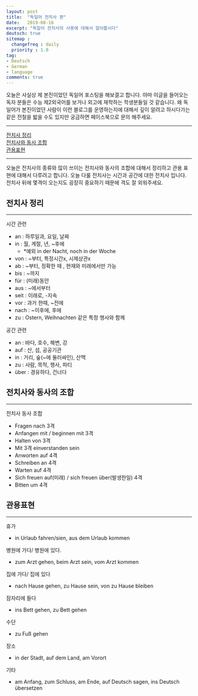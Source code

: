 ```yaml
---
layout: post
title:  "독일어 전치사 편"
date:   2019-08-16
excerpt: "독일어 전치사의 사용에 대해서 알아봅시다"
deutsch: true
sitemap :
  changefreq : daily
  priority : 1.0
tag:
- Deutsch
- German
- language
comments: true
---
```


오늘은 사실상 제 본진이었던 독일어 포스팅을 해보결고 합니다. 아마 이글을 들어오는 독자 분들은 수능 제2외국어를 보거나 외고에 재학하는 학생분들일 것 같습니다. 왜 독일어가 본진이었던 사람이 이런 블로그를 운영하는지에 대해서 깊이 알려고 하시다가는 같은 전철을 밟을 수도 있지만 궁금하면 페이스북으로 문의 해주세요.

---

<a href="#01">전치사 정리</a>  
<a href="#02">전치사와 동사 조합</a>  
<a href="#03">관용표현</a>

---

오늘은 전치사의 종류와 많이 쓰이는 전치사와 동사의 조합에 대해서 정리하고 관용 표현에 대해서 다루려고 합니다. 오늘 다룰 전치사는 시간과 공간에 대한 전치사 입니다. 전치사 뒤에 몇격이 오는지도 굉장히 중요하기 때문에 격도 잘 외워주세요.

<a id='01'></a>
 
 ## 전치사 정리
 
---

시간 관련  
- an : 하루일과, 요일, 날짜
- in : 월, 계절, 년, ~후에
    -   *예외 in der Nacht, noch in der Woche
- von : ~부터, 특정시간x, 시제상관x
- ab : ~부터, 정확한 때 , 현재와 미래에서만 가능
- bis : ~까지
- für : (미래)동안
- aus : ~에서부터
- seit : 이래로, -지속
- vor : 과거 한때, ~전에
- nach : ~이후에, 후에
- zu : Ostern, Weihnachten 같은 특정 행사와 함께


공간 관련
- an : 바다, 호수, 해변, 강
- auf : 산, 섬, 공공기관
- in : 거리, 숲(~에 둘러싸인), 산맥
- zu : 사람, 목적, 행사, 파티
- über : 경유하다, 건너다

<a id='02'></a>
## 전치사와 동사의 조합
---

전치사 동사 조합
- Fragen nach 3격
- Anfangen mit / beginnen mit 3격
- Halten von 3격
- Mit 3격 einverstanden sein
- Anworten auf 4격
- Schreiben an 4격
- Warten auf 4격
- Sich freuen auf(미래) / sich freuen über(발생한일) 4격
- Bitten um 4격


<a id='03'></a>
## 관용표현
---
휴가
- in Urlaub fahren/sien, aus dem Urlaub kommen


병원에 가다/ 병원에 있다.
- zum Arzt gehen, beim Arzt sein, vom Arzt kommen


집에 가다/ 집에 있다
- nach Hause gehen, zu Hause sein, von zu Hause bleiben


잠자리에 들다
- ins Bett gehen, zu Bett gehen


수단
- zu Fuß gehen


장소
- in der Stadt, auf dem Land, am Vorort


기타
- am Anfang, zum Schluss, am Ende, auf Deutsch sagen, ins Deutsch übersetzen